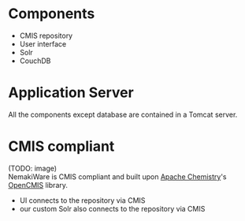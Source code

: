 # Components
- CMIS repository
- User interface
- Solr
- CouchDB

# Application Server
All the components except database are contained in a Tomcat server.  

# CMIS compliant
(TODO: image)  
NemakiWare is CMIS compliant and built upon [Apache Chemistry](http://chemistry.apache.org/)'s [OpenCMIS](http://chemistry.apache.org/java/opencmis.html) library.
- UI connects to the repository via CMIS
- our custom Solr also connects to the repository via CMIS
